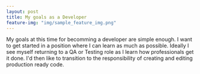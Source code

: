 ```yaml
---
layout: post
title: My goals as a Developer
feature-img: "img/sample_feature_img.png"
---
```

My goals at this time for becomming a developer are simple enough. I want to get started in a position where I can learn as much as possible. Ideally I see myself returning to a QA or Testing role as I learn how professionals get it done. I'd then like to transition to the responsibility of creating and editing production ready code.
